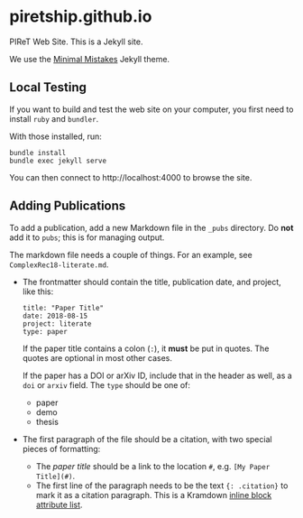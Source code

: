 # piretship.github.io

PIReT Web Site.  This is a Jekyll site.

We use the [Minimal Mistakes](https://mmistakes.github.io/minimal-mistakes/docs/quick-start-guide/) Jekyll theme.

## Local Testing

If you want to build and test the web site on your computer, you first need to install `ruby` and `bundler`.

With those installed, run:

    bundle install
    bundle exec jekyll serve

You can then connect to http://localhost:4000 to browse the site.

## Adding Publications

To add a publication, add a new Markdown file in the `_pubs` directory.  Do **not** add it to `pubs`; this is for managing output.

The markdown file needs a couple of things.  For an example, see `ComplexRec18-literate.md`.

-   The frontmatter should contain the title, publication date, and project, like this:

        title: "Paper Title"
        date: 2018-08-15
        project: literate
        type: paper

    If the paper title contains a colon (`:`), it **must** be put in quotes.  The quotes
    are optional in most other cases.

    If the paper has a DOI or arXiv ID, include that in the header as well, as a `doi` or `arxiv` field.  The `type` should be one of:

    - paper
    - demo
    - thesis

-   The first paragraph of the file should be a citation, with two special pieces of formatting:

    - The *paper title* should be a link to the location `#`, e.g. `[My Paper Title](#)`.
    - The first line of the paragraph needs to be the text `{: .citation}` to mark it as a citation paragraph.
      This is a Kramdown [inline block attribute list](https://kramdown.gettalong.org/syntax.html#block-ials).